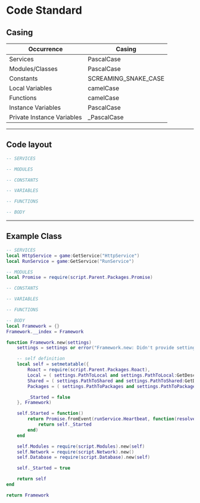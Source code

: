 # Code Standard

## Casing
| Occurrence                 | Casing               |
| -------------------------- | -------------------- |
| Services                   | PascalCase           |
| Modules/Classes            | PascalCase           |
| Constants                  | SCREAMING_SNAKE_CASE |
| Local Variables            | camelCase            |
| Functions                  | camelCase            |
| Instance Variables         | PascalCase           |
| Private Instance Variables | _PascalCase          |

---
## Code layout
```Lua
-- SERVICES

-- MODULES

-- CONSTANTS

-- VARIABLES

-- FUNCTIONS

-- BODY
```
---
## Example Class
```Lua
-- SERVICES
local HttpService = game:GetService("HttpService")
local RunService = game:GetService("RunService")

-- MODULES
local Promise = require(script.Parent.Packages.Promise)

-- CONSTANTS

-- VARIABLES

-- FUNCTIONS

-- BODY
local Framework = {}
Framework.__index = Framework

function Framework.new(settings)
    settings = settings or error("Framework.new: Didn't provide settings argument")

    -- self definition
    local self = setmetatable({
        Roact = require(script.Parent.Packages.Roact),
        Local = ( settings.PathToLocal and settings.PathToLocal:GetDescendants() ) or error("Local modules path needed"),
        Shared = ( settings.PathToShared and settings.PathToShared:GetDescendants() ) or false,
        Packages = ( settings.PathToPackages and settings.PathToPackages:GetDescendants() ) or false,

        _Started = false
    }, Framework)

    self.Started = function()
        return Promise.fromEvent(runService.Heartbeat, function(resolve)
            return self._Started
        end)
    end

    self.Modules = require(script.Modules).new(self)
    self.Network = require(script.Network).new()
    self.Database = require(script.Database).new(self)

    self._Started = true

    return self
end

return Framework
```
